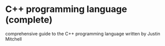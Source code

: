 # C++ programming language (complete)
comprehensive guide to the C++ programming language written by Justin Mitchell
